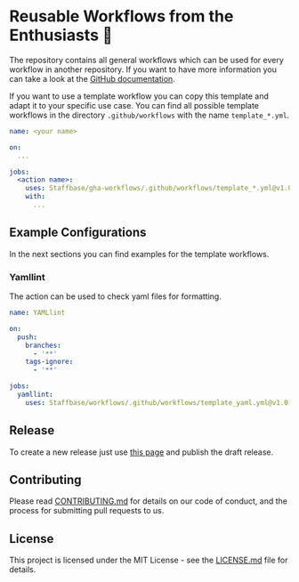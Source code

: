 # Reusable Workflows from the Enthusiasts 🎉

The repository contains all general workflows which can be used for every workflow in another repository.
If you want to have more information you can take a look at the [GitHub documentation][1].

If you want to use a template workflow you can copy this template and adapt it to your specific use case.
You can find all possible template workflows in the directory `.github/workflows` with the name `template_*.yml`.

```yml
name: <your name>

on:
  ...

jobs:
  <action name>:
    uses: Staffbase/gha-workflows/.github/workflows/template_*.yml@v1.0.0
    with:
      ...
```

## Example Configurations

In the next sections you can find examples for the template workflows.

### Yamllint

The action can be used to check yaml files for formatting.

```yml
name: YAMLlint

on:
  push:
    branches:
      - '**'
    tags-ignore:
      - '**'

jobs:
  yamllint:
    uses: Staffbase/workflows/.github/workflows/template_yaml.yml@v1.0.0
```

## Release

To create a new release just use [this page][2] and publish the draft release.

## Contributing

Please read [CONTRIBUTING.md](CONTRIBUTING.md) for details on our code of conduct, and the process for submitting pull requests to us.

## License

This project is licensed under the MIT License - see the [LICENSE.md](LICENSE.md) file for details.

[1]: https://docs.github.com/en/actions/learn-github-actions/reusing-workflows
[2]: https://github.com/Staffbase/gha-workflows/releases/new
